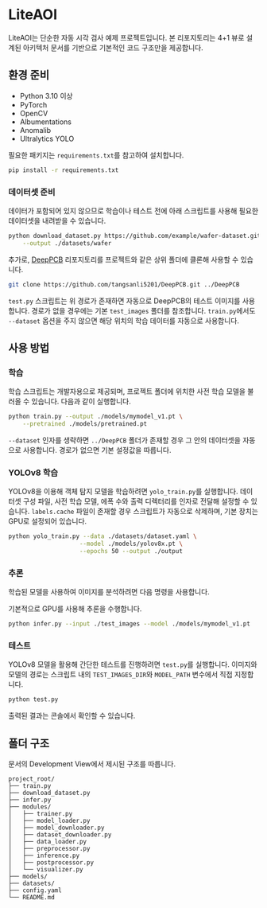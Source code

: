 # LiteAOI

LiteAOI는 단순한 자동 시각 검사 예제 프로젝트입니다. 본 리포지토리는 4+1 뷰로 설계된 아키텍처 문서를 기반으로 기본적인 코드 구조만을 제공합니다.

## 환경 준비

- Python 3.10 이상
 - PyTorch
 - OpenCV
 - Albumentations
 - Anomalib
 - Ultralytics YOLO

필요한 패키지는 `requirements.txt`를 참고하여 설치합니다.

```bash
pip install -r requirements.txt
```

### 데이터셋 준비

데이터가 포함되어 있지 않으므로 학습이나 테스트 전에 아래 스크립트를 사용해
필요한 데이터셋을 내려받을 수 있습니다.

```bash
python download_dataset.py https://github.com/example/wafer-dataset.git \
    --output ./datasets/wafer
```

추가로, [DeepPCB](https://github.com/tangsanli5201/DeepPCB.git) 리포지토리를
프로젝트와 같은 상위 폴더에 클론해 사용할 수 있습니다.

```bash
git clone https://github.com/tangsanli5201/DeepPCB.git ../DeepPCB
```

`test.py` 스크립트는 위 경로가 존재하면 자동으로 DeepPCB의 테스트 이미지를
사용합니다. 경로가 없을 경우에는 기본 `test_images` 폴더를 참조합니다.
`train.py`에서도 `--dataset` 옵션을 주지 않으면 해당 위치의 학습 데이터를
자동으로 사용합니다.

## 사용 방법

### 학습

학습 스크립트는 개발자용으로 제공되며, 프로젝트 폴더에 위치한 사전 학습 모델을
불러올 수 있습니다. 다음과 같이 실행합니다.

```bash
python train.py --output ./models/mymodel_v1.pt \
    --pretrained ./models/pretrained.pt
```
`--dataset` 인자를 생략하면 `../DeepPCB` 폴더가 존재할 경우 그 안의
데이터셋을 자동으로 사용합니다. 경로가 없으면 기본 설정값을 따릅니다.

### YOLOv8 학습

YOLOv8을 이용해 객체 탐지 모델을 학습하려면 `yolo_train.py`를 실행합니다. 데이터셋
구성 파일, 사전 학습 모델, 에폭 수와 출력 디렉터리를 인자로 전달해 설정할 수 있습니다.
`labels.cache` 파일이 존재할 경우 스크립트가 자동으로 삭제하며, 기본 장치는 GPU로 설정되어 있습니다.

```bash
python yolo_train.py --data ./datasets/dataset.yaml \
                    --model ./models/yolov8x.pt \
                    --epochs 50 --output ./output
```

### 추론

학습된 모델을 사용하여 이미지를 분석하려면 다음 명령을 사용합니다.

기본적으로 GPU를 사용해 추론을 수행합니다.

```bash
python infer.py --input ./test_images --model ./models/mymodel_v1.pt
```

### 테스트

YOLOv8 모델을 활용해 간단한 테스트를 진행하려면 `test.py`를 실행합니다. 이미지와 모델의 경로는 스크립트 내의 `TEST_IMAGES_DIR`와 `MODEL_PATH` 변수에서 직접 지정합니다.

```bash
python test.py
```

출력된 결과는 콘솔에서 확인할 수 있습니다.

## 폴더 구조

문서의 Development View에서 제시된 구조를 따릅니다.

```text
project_root/
├── train.py
├── download_dataset.py
├── infer.py
├── modules/
│   ├── trainer.py
│   ├── model_loader.py
│   ├── model_downloader.py
│   ├── dataset_downloader.py
│   ├── data_loader.py
│   ├── preprocessor.py
│   ├── inference.py
│   ├── postprocessor.py
│   └── visualizer.py
├── models/
├── datasets/
├── config.yaml
└── README.md
```
